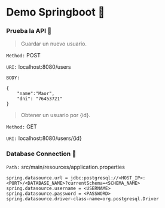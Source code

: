 # Demo Springboot :leaves:


### Prueba la API :hammer:

> Guardar un nuevo usuario.

`Method:` POST

`URI:` localhost:8080/users

`BODY:`
```
{
    "name":"Maor",
    "dni": "76453721"
}
```

> Obtener un usuario por {id}.

`Method:` GET

`URI:` localhost:8080/users/{id}


### Database Connection :floppy_disk:
`Path:` src/main/resources/application.properties
```
spring.datasource.url = jdbc:postgresql://<HOST_IP>:<PORT>/<DATABASE_NAME>?currentSchema=<SCHEMA_NAME>
spring.datasource.username = <USERNAME>
spring.datasource.password = <PASSWORD>
spring.datasource.driver-class-name=org.postgresql.Driver
```

